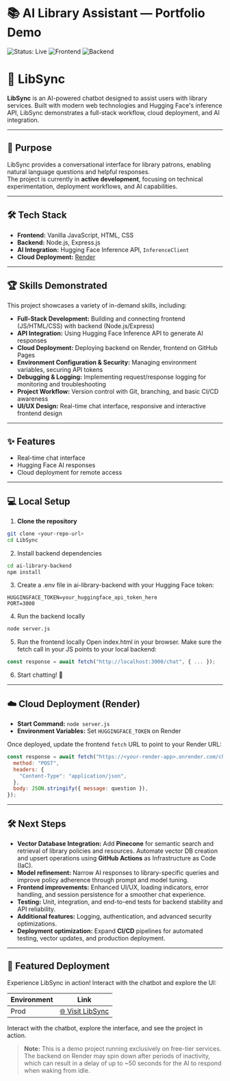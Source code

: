 # 📚 AI Library Assistant — Portfolio Demo

![Status: Live](https://img.shields.io/badge/Status-Live-brightgreen) ![Frontend](https://img.shields.io/badge/Frontend-GitHub-blue) ![Backend](https://img.shields.io/badge/Backend-Render-purple)

# 🚀 LibSync

**LibSync** is an AI-powered chatbot designed to assist users with library services. Built with modern web technologies and Hugging Face's inference API, LibSync demonstrates a full-stack workflow, cloud deployment, and AI integration.

---

## 🎯 Purpose

LibSync provides a conversational interface for library patrons, enabling natural language questions and helpful responses.  
The project is currently in **active development**, focusing on technical experimentation, deployment workflows, and AI capabilities.

---

## 🛠️ Tech Stack

- **Frontend:** Vanilla JavaScript, HTML, CSS  
- **Backend:** Node.js, Express.js  
- **AI Integration:** Hugging Face Inference API, `InferenceClient`  
- **Cloud Deployment:** [Render](https://render.com/)

---

## 🏆 Skills Demonstrated

This project showcases a variety of in-demand skills, including:

- **Full-Stack Development:** Building and connecting frontend (JS/HTML/CSS) with backend (Node.js/Express)  
- **API Integration:** Using Hugging Face Inference API to generate AI responses  
- **Cloud Deployment:** Deploying backend on Render, frontend on GitHub Pages  
- **Environment Configuration & Security:** Managing environment variables, securing API tokens  
- **Debugging & Logging:** Implementing request/response logging for monitoring and troubleshooting  
- **Project Workflow:** Version control with Git, branching, and basic CI/CD awareness  
- **UI/UX Design:** Real-time chat interface, responsive and interactive frontend design  

---

## ✨ Features

- Real-time chat interface  
- Hugging Face AI responses  
- Cloud deployment for remote access  

---

## 💻 Local Setup

1. **Clone the repository**  

```bash
git clone <your-repo-url>
cd LibSync
```

2. Install backend dependencies

```bash
cd ai-library-backend
npm install
```

3. Create a .env file in ai-library-backend with your Hugging Face token:

```
HUGGINGFACE_TOKEN=your_huggingface_api_token_here
PORT=3000
```

4. Run the backend locally

```bash
node server.js
```

5. Run the frontend locally
Open index.html in your browser. Make sure the fetch call in your JS points to your local backend:

```JavaScript
const response = await fetch("http://localhost:3000/chat", { ... });
```

6. Start chatting! 💬

---

## ☁️ Cloud Deployment (Render)

- **Start Command:** `node server.js`  
- **Environment Variables:** Set `HUGGINGFACE_TOKEN` on Render  

Once deployed, update the frontend `fetch` URL to point to your Render URL:

```JavaScript
const response = await fetch("https://<your-render-app>.onrender.com/chat", {
  method: "POST",
  headers: {
    "Content-Type": "application/json",
  },
  body: JSON.stringify({ message: question }),
});
```
---

## 🛠️ Next Steps

- **Vector Database Integration:** Add **Pinecone** for semantic search and retrieval of library policies and resources. Automate vector DB creation and upsert operations using **GitHub Actions** as Infrastructure as Code (IaC).  
- **Model refinement:** Narrow AI responses to library-specific queries and improve policy adherence through prompt and model tuning.  
- **Frontend improvements:** Enhanced UI/UX, loading indicators, error handling, and session persistence for a smoother chat experience.  
- **Testing:** Unit, integration, and end-to-end tests for backend stability and API reliability.  
- **Additional features:** Logging, authentication, and advanced security optimizations.  
- **Deployment optimization:** Expand **CI/CD** pipelines for automated testing, vector updates, and production deployment.  


---

## 🚀 Featured Deployment

Experience LibSync in action! Interact with the chatbot and explore the UI:

| Environment | Link |
|-------------|------|
| Prod | [🌐 Visit LibSync](https://your-username.github.io/your-repo-name/) |

Interact with the chatbot, explore the interface, and see the project in action.  

> **Note:** This is a demo project running exclusively on free-tier services. The backend on Render may spin down after periods of inactivity, which can result in a delay of up to ~50 seconds for the AI to respond when waking from idle.

